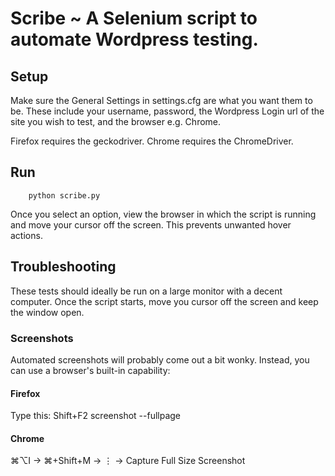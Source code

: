 # Scribe ~ A Selenium script to automate Wordpress testing.

## Setup
Make sure the General Settings in settings.cfg are what you want them to be.
These include your username, password, the Wordpress Login url of the site you wish to test, and the browser e.g. Chrome.

Firefox requires the geckodriver. Chrome requires the ChromeDriver.

## Run

        python scribe.py

Once you select an option, view the browser in which the script is running and move your cursor off the screen.
This prevents unwanted hover actions.

## Troubleshooting
These tests should ideally be run on a large monitor with a decent computer.
Once the script starts, move you cursor off the screen and keep the window open.

### Screenshots
Automated screenshots will probably come out a bit wonky. Instead, you can use a browser's built-in capability:

#### Firefox
Type this: Shift+F2 screenshot --fullpage

#### Chrome
⌘⌥I -> ⌘+Shift+M -> ⋮ -> Capture Full Size Screenshot
